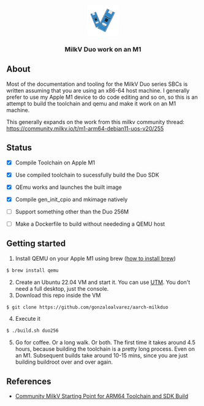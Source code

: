 <br />
<div align="center">
  <a href="https://github.com/gonzaloalvarez/aarch-milkduo">
    <img src="assets/milkv.png" alt="MilkV" width="80" height="80">
  </a>
  <h3 align="center">MilkV Duo work on an M1</h3>
</div>


## About


Most of the documentation and tooling for the MilkV Duo series SBCs is written assuming that you are using
an x86-64 host machine. I generally prefer to use my Apple M1 device to do code editing and so on, so this
is an attempt to build the toolchain and qemu and make it work on an M1 machine.

This generally expands on the work from this milkv community thread:
https://community.milkv.io/t/m1-arm64-debian11-uos-v20/255


## Status

- [x] Compile Toolchain on Apple M1
- [x] Use compiled toolchain to sucessfully build the Duo SDK
- [x] QEmu works and launches the built image
- [x] Compile gen_init_cpio and mkimage natively
- [ ] Support something other than the Duo 256M
- [ ] Make a Dockerfile to build without neededing a QEMU host


## Getting started


1. Install QEMU on your Apple M1 using brew ([how to install brew](https://brew.sh/))
```sh
$ brew install qemu
```
2. Create an Ubuntu 22.04 VM and start it. You can use [UTM](https://mac.getutm.app/). You don't need a full desktop, just the console.
3. Download this repo inside the VM
```sh
$ git clone https://github.com/gonzaloalvarez/aarch-milkduo
```
4. Execute it
```sh
$ ./build.sh duo256
```
5. Go for coffee. Or a long walk. Or both. The first time it takes around 4.5 hours, because building the toolchain is a pretty long process. Even on an M1. Subsequent builds take around 10-15 mins, since you are just building buildroot over and over again.


## References


* [Community MilkV Starting Point for ARM64 Toolchain and SDK Build](https://community.milkv.io/t/m1-arm64-debian11-uos-v20/255)
